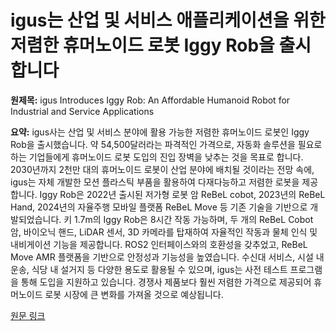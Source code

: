 # igus는 산업 및 서비스 애플리케이션을 위한 저렴한 휴머노이드 로봇 Iggy Rob을 출시합니다

**원제목:** igus Introduces Iggy Rob: An Affordable Humanoid Robot for Industrial and Service Applications

**요약:** igus사는 산업 및 서비스 분야에 활용 가능한 저렴한 휴머노이드 로봇인 Iggy Rob을 출시했습니다. 약 54,500달러라는 파격적인 가격으로, 자동화 솔루션을 필요로 하는 기업들에게 휴머노이드 로봇 도입의 진입 장벽을 낮추는 것을 목표로 합니다. 2030년까지 2천만 대의 휴머노이드 로봇이 산업 분야에 배치될 것이라는 전망 속에, igus는 자체 개발한 모션 플라스틱 부품을 활용하여 다재다능하고 저렴한 로봇을 제공합니다.  Iggy Rob은 2022년 출시된 저가형 로봇 암 ReBeL cobot, 2023년의 ReBeL Hand, 2024년의 자율주행 모바일 플랫폼 ReBeL Move 등 기존 기술을 기반으로 개발되었습니다. 키 1.7m의 Iggy Rob은 8시간 작동 가능하며, 두 개의 ReBeL Cobot 암, 바이오닉 핸드, LiDAR 센서, 3D 카메라를 탑재하여 자율적인 작동과 물체 인식 및 내비게이션 기능을 제공합니다.  ROS2 인터페이스와의 호환성을 갖추었고, ReBeL Move AMR 플랫폼을 기반으로 안정성과 기능성을 높였습니다.  수신대 서비스, 시설 내 운송, 식당 내 설거지 등 다양한 용도로 활용될 수 있으며, igus는  사전 테스트 프로그램을 통해 도입을 지원하고 있습니다.  경쟁사 제품보다 훨씬 저렴한 가격으로 제공되어  휴머노이드 로봇 시장에 큰 변화를 가져올 것으로 예상됩니다.

[원문 링크](https://www.roboticstomorrow.com/news/2025/07/24/igus-introduces-iggy-rob-an-affordable-humanoid-robot-for-industrial-and-service-applications/25236/)
